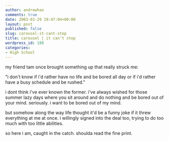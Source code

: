 ```yaml
---
author: andrewhao
comments: true
date: 2003-03-29 19:47:04+00:00
layout: post
published: false
slug: carousel-it-cant-stop
title: carousel | it can’t stop
wordpress_id: 188
categories:
- High School
---
```


my friend tam once brought something up that really struck me:

"i don't know if i'd rather have no life and be bored all day or if i'd rather have a busy schedule and be rushed."

i dont think i've ever known the former. i've always wished for those summer lazy days where you sit around and do nothing and be bored out of your mind. seriously. i want to be bored out of my mind.

but somehow along the way life thought it'd be a funny joke if it threw everything at me at once. i willingly signed into the deal too, trying to do too much with too little abilities.

so here i am, caught in the catch. shoulda read the fine print.
